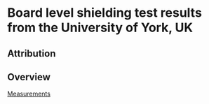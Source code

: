 # Board level shielding test results from the University of York, UK
## Attribution

## Overview
[Measurements](Measurements)
